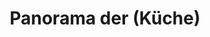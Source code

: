 ---
layout: panorama
parent: '/projects/private/optimism'
image: 'http://hub.acherno.com/svn/optimizam-mu-e-maykata/Site/Panorami/nikolina_iztok_kuhnya_final_panorama_01.jpg'
title: 'Panorama der (Küche)'
sitemap: false
---